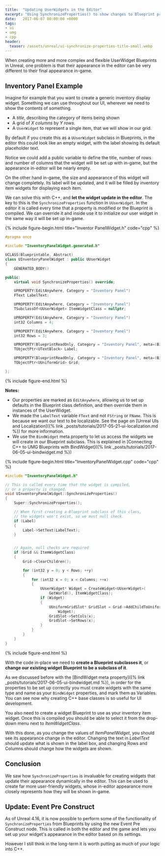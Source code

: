 ```yaml
---
title:  "Updating UserWidgets in the Editor"
excerpt: "Using SynchronizeProperties() to show changes to Blueprint properties in the editor."
date:   2017-06-07 00:00:00 +0000
tags:
- ui
- umg
- cpp
header:
  teaser: /assets/unreal/ui-synchronize-properties-title-small.webp
---
```



When creating more and more complex and flexible UserWidget Blueprints in
Unreal, one problem is that their appearance in the editor can be very
different to their final appearance in-game.

## Inventory Panel Example

Imagine for example that you want to create a generic inventory display widget.
Something we can use throughout our UI, wherever we need to show the contents
of something.

* A *title*, describing the category of items being shown
* A grid of *X columns* by *Y rows*.
* A `UserWidget` to represent a single item, that we will show in our grid.

By default if you create this as a `UUserWidget` subclass in Blueprints,
in the editor this could look like an empty widget,
with the label showing its default placeholder text.

Notice we could add a public variable to define the title, number of rows and
number of columns that the widget will be set up with in-game, but the
appearance in-editor will be nearly empty.

On the other hand in-game, the size and appearance of this widget will change
completely. Its label will be updated, and it will be filled by inventory item
widgets for displaying each item.

We can solve this with C++, and **let the widget update in the editor**. The
key to this is the `SynchronizeProperties` function in `UUserWidget`. In the
editor it is called every time that a property is modified or the Blueprint is
compiled.  We can override it and inside use it to initialize our user widget
in the same way it will be set up in-game.

{%
include figure-begin.html
title="Inventor PanelWidget.h"
code="cpp"
%}
```cpp
#pragma once

#include "InventoryPanelWidget.generated.h"

UCLASS(Blueprintable, Abstract)
class UInventoryPanelWidget : public UUserWidget
{
	GENERATED_BODY()

public:
	virtual void SynchronizeProperties() override;

	UPROPERTY(EditAnywhere, Category = "Inventory Panel")
	FText LabelText;

	UPROPERTY(EditAnywhere, Category = "Inventory Panel")
	TSubclassOf<UUserWidget> ItemWidgetClass = nullptr;

	UPROPERTY(EditAnywhere, Category = "Inventory Panel")
	int32 Columns = 4;

	UPROPERTY(EditAnywhere, Category = "Inventory Panel")
	int32 Rows = 3;

	UPROPERTY(BlueprintReadOnly, Category = "Inventory Panel", meta=(BindWidget))
	TObjectPtr<UTextBlock> Label;

	UPROPERTY(BlueprintReadOnly, Category = "Inventory Panel", meta=(BindWidget))
	TObjectPtr<UUniformGrid> Grid;

};
```
{%
include figure-end.html
%}

**Notes:**

* Our properties are marked as `EditAnywhere`, allowing us to set up defaults
  in the Blueprint class definition, and then override them in instances of the
  UserWidget.
* We made the `LabelText` variable `FText` and not `FString` or `FName`. This is because we want our text
  to be localizable. See the page on [Unreal UIs and
  Localization]({% link _posts/tutorials/2017-05-21-ui-localization.md %}) for more information.
* We use the `BindWidget` meta property to let us access the widgets we will
  create in our Blueprint subclass. This is explained in [Connecting C++ to UMG Blueprints with BindWidget]({% link _posts/tutorials/2017-06-05-ui-bindwidget.md %})


{%
include figure-begin.html
title="InventoryPanelWidget.cpp"
code="cpp"
%}
```cpp
#include "InventoryPanelWidget.h"

// This is called every time that the widget is compiled,
// or a property is changed.
void UInventoryPanelWidget::SynchronizeProperties()
{
	Super::SynchronizeProperties();

	// When first creating a Blueprint subclass of this class,
	// the widgets won't exist, so we must null check.
	if (Label)
	{
		Label->SetText(LabelText);
	}


	// Again, null checks are required
	if (Grid && ItemWidgetClass)
	{
		Grid->ClearChildren();

		for (int32 y = 0; y < Rows; ++y)
		{
			for (int32 x = 0; x < Columns; ++x)
			{
				UUserWidget* Widget = CreateWidget<UUserWidget>(
					GetWorld(), ItemWidgetClass);
				if (Widget)
				{
					UUniformGridSlot* GridSlot = Grid->AddChildToUniformGrid(
						Widget);
					GridSlot->SetCols(x);
					GridSlot->SetRows(x);
				}
			}
		}
	}
}
```
{%
include figure-end.html
%}



With the code in-place we need to **create a Blueprint subclasses it**,
or **change our existing widget Blueprint to be a subclass of it**.

As we discussed before with the [BindWidget meta
property]({% link _posts/tutorials/2017-06-05-ui-bindwidget.md %}), in order for the properties to be
set up correctly you must create widgets with the same type and name as your
`BindWidget` properties, and mark them as Variables. You can see now why
creating C++ base classes is so useful for UI development.

You also need to create a widget Blueprint to use as your inventory item
widget. Once this is compiled you should be able to select it from the
drop-down menu next to *ItemWidgetClass*.

With this done, as you change the values of *ItemPanelWidget*, you should see
its appearance change in the editor.  Changing the text in *LabelText* should
update what is shown in the label box, and changing Rows and Columns should
change how the widgets are shown.


## Conclusion

We saw how `SynchronizeProperties` is invaluable for creating widgets that update
their appearance dynamically in the editor. This can be used to create far more
user-friendly widgets, whose in-editor appearance more closely represents how
they will be shown in-game.


## Update: Event Pre Construct

As of Unreal 4.16, it is now possible to perform some of the functionality of
`SynchronizeProperties` from Blueprints by using the new Event Pre Construct
node. This is called in both the editor and the game and lets you set up your
widget's appearance in the editor based on its settings.

However I still think in the long-term it is worth putting as much of your
logic into C++.
